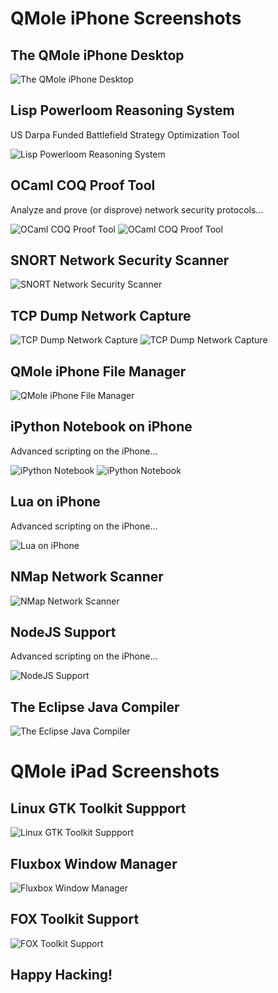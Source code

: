 # QMole iPhone Screenshots

## The QMole iPhone Desktop
![The QMole iPhone Desktop](screenshots/QMole-IPhone-Desktop.png)


## Lisp Powerloom Reasoning System

US Darpa Funded Battlefield Strategy Optimization Tool

![Lisp Powerloom Reasoning System](screenshots/Powerloom-Reasoning-System.png)

## OCaml COQ Proof Tool

Analyze and prove (or disprove) network security protocols...

![OCaml COQ Proof Tool](screenshots/OCaml-Coq-IDE.png)
![OCaml COQ Proof Tool](screenshots/OCaml-Coq-Proof-Tool.png)


## SNORT Network Security Scanner
![SNORT Network Security Scanner](screenshots/SNORT-Network-Security-Scanner-Audit-Your-Wifi-Hotspot.png)

## TCP Dump Network Capture
![TCP Dump Network Capture](screenshots/TCPDump-Hotspot-Network-Capture1.png)
![TCP Dump Network Capture](screenshots/TCPDump-Hotspot-Network-Capture2.png)

## QMole iPhone File Manager
![QMole iPhone File Manager](screenshots/QMole-iphone-File-Manager.png)

## iPython Notebook on iPhone

Advanced scripting on the iPhone...

![iPython Notebook](screenshots/ipython-notebook-on-iphone.png)
![iPython Notebook](screenshots/ipython-notebook-on-iphone2.png)

## Lua on iPhone

Advanced scripting on the iPhone...

![Lua on iPhone](screenshots/Lua-on-iPhone.png)

## NMap Network Scanner
![NMap Network Scanner](screenshots/NMAP-Network-Discovery-Tool.png)

## NodeJS Support

Advanced scripting on the iPhone...

![NodeJS Support](screenshots/NODEJS-Support.jpg)

## The Eclipse Java Compiler
![The Eclipse Java Compiler](screenshots/Eclipse-Java-Compiler-on-iPhone.png)

# QMole iPad Screenshots

## Linux GTK Toolkit Suppport
![Linux GTK Toolkit Suppport](screenshots/GTK-Support.png)

## Fluxbox Window Manager
![Fluxbox Window Manager](screenshots/Fluxbox-Window-Manager-on-iPad.png)

## FOX Toolkit Support
![FOX Toolkit Support](screenshots/FOX-Desktop.png)

## Happy Hacking!


                        
                                           
                         
                                           
                                          
                           
                                         
                                  










